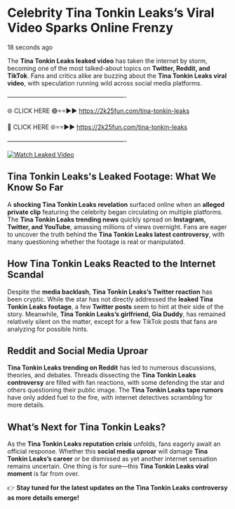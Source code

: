 # Celebrity Tina Tonkin Leaks’s Viral Video Sparks Online Frenzy

18 seconds ago

The **Tina Tonkin Leaks leaked video** has taken the internet by storm, becoming one of the most talked-about topics on **Twitter, Reddit, and TikTok**. Fans and critics alike are buzzing about the **Tina Tonkin Leaks viral video**, with speculation running wild across social media platforms.

———————————————————-

🌐 CLICK HERE 🟢==►► https://2k25fun.com/tina-tonkin-leaks

🔴 CLICK HERE 🌐==►► https://2k25fun.com/tina-tonkin-leaks

———————————————————-

[![Watch Leaked Video](https://miro.medium.com/v2/resize:fit:828/format:webp/1*cilzJN44JGOrTw9NJCrNHA.gif "Watch Leaked Video")](https://2k25fun.com/tina-tonkin-leaks)

## **Tina Tonkin Leaks's Leaked Footage: What We Know So Far**  
A **shocking Tina Tonkin Leaks revelation** surfaced online when an **alleged private clip** featuring the celebrity began circulating on multiple platforms. The **Tina Tonkin Leaks trending news** quickly spread on **Instagram, Twitter, and YouTube**, amassing millions of views overnight. Fans are eager to uncover the truth behind the **Tina Tonkin Leaks latest controversy**, with many questioning whether the footage is real or manipulated.  

## **How Tina Tonkin Leaks Reacted to the Internet Scandal**  
Despite the **media backlash**, **Tina Tonkin Leaks’s Twitter reaction** has been cryptic. While the star has not directly addressed the **leaked Tina Tonkin Leaks footage**, a few **Twitter posts** seem to hint at their side of the story. Meanwhile, **Tina Tonkin Leaks’s girlfriend, Gia Duddy**, has remained relatively silent on the matter, except for a few TikTok posts that fans are analyzing for possible hints.  

## **Reddit and Social Media Uproar**  
**Tina Tonkin Leaks trending on Reddit** has led to numerous discussions, theories, and debates. Threads dissecting the **Tina Tonkin Leaks controversy** are filled with fan reactions, with some defending the star and others questioning their public image. The **Tina Tonkin Leaks tape rumors** have only added fuel to the fire, with internet detectives scrambling for more details.  

## **What’s Next for Tina Tonkin Leaks?**  
As the **Tina Tonkin Leaks reputation crisis** unfolds, fans eagerly await an official response. Whether this **social media uproar** will damage **Tina Tonkin Leaks’s career** or be dismissed as yet another internet sensation remains uncertain. One thing is for sure—this **Tina Tonkin Leaks viral moment** is far from over.  

👉 **Stay tuned for the latest updates on the Tina Tonkin Leaks controversy as more details emerge!**  